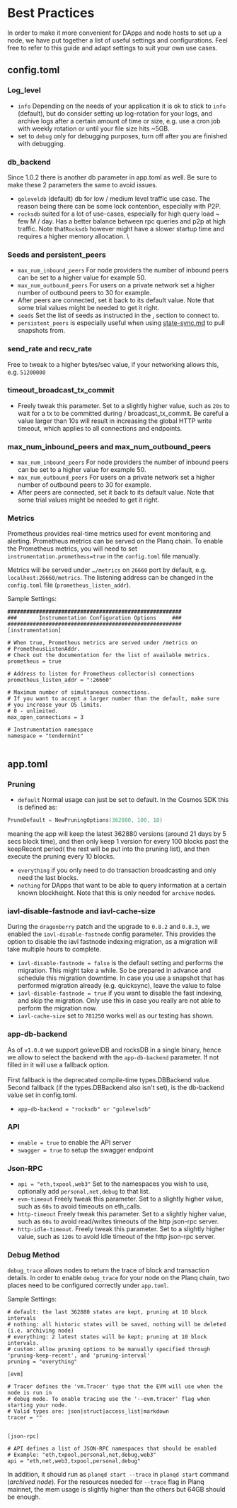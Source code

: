 # Best Practices

In order to make it more convenient for DApps and node hosts to set up a node, we have put together a list of useful settings and configurations. Feel free to refer to this guide and adapt settings to suit your own use cases.

## config.toml

### Log\_level

* `info` Depending on the needs of your application it is ok to stick to `info` (default), but do consider setting up log-rotation for your logs, and archive logs after a certain amount of time or size, e.g. use a cron job with weekly rotation or until your file size hits \~5GB.
* set to `debug` only for debugging purposes, turn off after you are finished with debugging.

### db\_backend

Since 1.0.2 there is another db parameter in app.toml as well. Be sure to make these 2 parameters the same to avoid issues.

* `goleveldb` (default) db for low / medium level traffic use case. The reason being there can be some lock contention, especially with P2P.
* `rocksdb` suited for a lot of use-cases, especially for high query load \~ few M / day. Has a better balance between rpc queries and p2p at high traffic. Note that`Rocksdb` however might have a slower startup time and requires a higher memory allocation. \


### Seeds and persistent\_peers

* `max_num_inbound_peers` For node providers the number of inbound peers can be set to a higher value for example 50.
* `max_num_outbound_peers` For users on a private network set a higher number of outbound peers to 30 for example.
* After peers are connected, set it back to its default value. Note that some trial values might be needed to get it right.
* `seeds` Set the list of seeds as instructed in the [.](./ "mention") section to connect to.
* `persistent_peers` is especially useful when using [state-sync.md](planq-mainnet/state-sync.md "mention") to pull snapshots from.

### send\_rate and recv\_rate

Free to tweak to a higher bytes/sec value, if your networking allows this, e.g. `51200000`

### timeout\_broadcast\_tx\_commit

* Freely tweak this parameter. Set to a slightly higher value, such as `20s` to wait for a tx to be committed during / broadcast\_tx\_commit.  Be careful a value larger than 10s will result in increasing the global HTTP write timeout, which applies to all connections and endpoints.

### max\_num\_inbound\_peers and max\_num\_outbound\_peers

* `max_num_inbound_peers` For node providers the number of inbound peers can be set to a higher value for example 50.
* `max_num_outbound_peers` For users on a private network set a higher number of outbound peers to 30 for example.
* After peers are connected, set it back to its default value. Note that some trial values might be needed to get it right.

### Metrics

Prometheus provides real-time metrics used for event monitoring and alerting. Prometheus metrics can be served on the Planq chain. To enable the Prometheus metrics, you will need to set `instrumentation.prometheus=true` in the `config.toml` file manually.

Metrics will be served under `…/metrics` on `26660` port by default, e.g. `localhost:26660/metrics`. The listening address can be changed in the `config.toml` file (`prometheus_listen_addr`). &#x20;

Sample Settings:

<pre><code><strong>#######################################################
</strong>###       Instrumentation Configuration Options     ###
#######################################################
[instrumentation]

# When true, Prometheus metrics are served under /metrics on
# PrometheusListenAddr.
# Check out the documentation for the list of available metrics.
prometheus = true

# Address to listen for Prometheus collector(s) connections
prometheus_listen_addr = ":26660"

# Maximum number of simultaneous connections.
# If you want to accept a larger number than the default, make sure
# you increase your OS limits.
# 0 - unlimited.
max_open_connections = 3

# Instrumentation namespace
namespace = "tendermint"

</code></pre>

## app.toml

### Pruning

* `default` Normal usage can just be set to default. In the Cosmos SDK this is defined as:

```go
PruneDefault = NewPruningOptions(362880, 100, 10)
```

meaning the app will keep the latest 362880 versions (around 21 days by 5 secs block time), and then only keep 1 version for every 100 blocks past the keepRecent period( the rest will be put into the pruning list), and then execute the pruning every 10 blocks.

* `everything` if you only need to do transaction broadcasting and only need the last blocks.
* `nothing` for DApps that want to be able to query information at a certain known blockheight. Note that this is only needed for `archive` nodes.



### iavl-disable-fastnode and iavl-cache-size

During the `dragonberry` patch and the upgrade to `0.8.2` and `0.8.3`,  we enabled the `iavl-disable-fastnode` config parameter. This provides the option to disable the iavl fastnode indexing migration, as a migration will take multiple hours to complete.&#x20;

* `iavl-disable-fastnode = false` is the default setting and performs the migration. This might take a while. So be prepared in advance and schedule this migration downtime. In case you use a snapshot that has performed migration already (e.g. quicksync), leave the value to false
* `iavl-disable-fastnode = true` if you want to disable the fast indexing, and skip the migration. Only use this in case you really are not able to perform the migration now.
* `iavl-cache-size` set to `781250` works well as our testing has shown.



### app-db-backend

As of `v1.0.0` we support golevelDB and rocksDB in a single binary, hence we allow to select the backend with the `app-db-backend` parameter. If not filled in it will use a fallback option.\
\
First fallback is the deprecated compile-time types.DBBackend value.\
Second fallback (if the types.DBBackend also isn't set), is the db-backend value set in config.toml.

* `app-db-backend = "rocksdb" or "golevelsdb"`

### API

* `enable = true` to enable the API server
* `swagger = true` to setup the swagger endpoint



### Json-RPC

* `api = "eth,txpool,web3"` Set to the namespaces you wish to use, optionally add `personal,net,debug` to that list.
* `evm-timeout` Freely tweak this parameter. Set to a slightly higher value, such as `60s` to avoid timeouts on eth\_calls.
* `http-timeout` Freely tweak this parameter. Set to a slightly higher value, such as `60s` to avoid read/writes timeouts of the http json-rpc server.
* `http-idle-timeout`. Freely tweak this parameter. Set to a slightly higher value, such as `120s` to avoid idle timeout of the http json-rpc server.







### Debug Method

`debug_trace` allows nodes to return the trace of block and transaction details. In order to enable `debug_trace` for your node on the Planq chain, two places need to be configured correctly under `app.toml`.&#x20;

Sample Settings:

```
# default: the last 362880 states are kept, pruning at 10 block intervals
# nothing: all historic states will be saved, nothing will be deleted (i.e. archiving node)
# everything: 2 latest states will be kept; pruning at 10 block intervals.
# custom: allow pruning options to be manually specified through 'pruning-keep-recent', and 'pruning-interval'
pruning = "everything"

[evm]

# Tracer defines the 'vm.Tracer' type that the EVM will use when the node is run in
# debug mode. To enable tracing use the '--evm.tracer' flag when starting your node.
# Valid types are: json|struct|access_list|markdown
tracer = ""


[json-rpc]

# API defines a list of JSON-RPC namespaces that should be enabled
# Example: "eth,txpool,personal,net,debug,web3"
api = "eth,net,web3,txpool,personal,debug"
```

In addition, it should run as `planqd start --trace` in `planqd start` command (_archived node_). For the resources needed for `--trace` flag in Planq mainnet, the mem usage is slightly higher than the others but 64GB should be enough.

